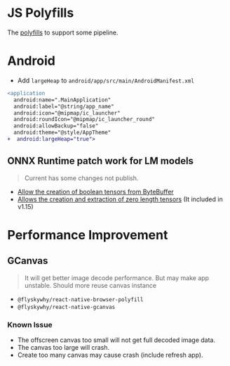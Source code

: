 # JS Polyfills

The [polyfills](./polyfills.js) to support some pipeline.

# Android

- Add `largeHeap` to `android/app/src/main/AndroidManifest.xml`

```diff
<application
  android:name=".MainApplication"
  android:label="@string/app_name"
  android:icon="@mipmap/ic_launcher"
  android:roundIcon="@mipmap/ic_launcher_round"
  android:allowBackup="false"
  android:theme="@style/AppTheme"
+  android:largeHeap="true">
```

## ONNX Runtime patch work for LM models

> Current has some changes not publish.

- [Allow the creation of boolean tensors from ByteBuffer](https://github.com/microsoft/onnxruntime/pull/15556)
- [Allows the creation and extraction of zero length tensors](https://github.com/microsoft/onnxruntime/pull/15116) (It included in v1.15)

# Performance Improvement

## GCanvas

> It will get better image decode performance.
> But may make app unstable.
> Should more reuse canvas instance

- `@flyskywhy/react-native-browser-polyfill`
- `@flyskywhy/react-native-gcanvas`

### Known Issue

- The offscreen canvas too small will not get full decoded image data.
- The canvas too large will crash.
- Create too many canvas may cause crash (include refresh app).
